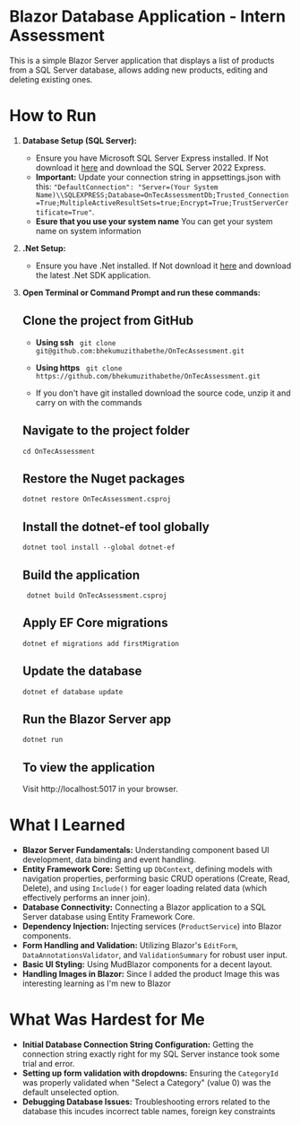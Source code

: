 # Blazor Database Application - Intern Assessment

This is a simple Blazor Server application that displays a list of products from a SQL Server database, allows adding new products, editing and deleting existing ones.

# How to Run

1.  **Database Setup (SQL Server):**
    * Ensure you have Microsoft SQL Server Express installed. If Not download it [here](https://www.microsoft.com/en-us/sql-server/sql-server-downloads) and download the SQL Server 2022 Express.
    * **Important:** Update your connection string in appsettings.json with this: 
    `"DefaultConnection": "Server=(Your System Name)\\SQLEXPRESS;Database=OnTecAssessmentDb;Trusted_Connection=True;MultipleActiveResultSets=true;Encrypt=True;TrustServerCertificate=True"`.
    * **Esure that you use your system name** You can get your system name on system information 
2.  **.Net Setup:**
    * Ensure you have .Net installed. If Not download it [here](https://dotnet.microsoft.com/en-us/download) and download the latest .Net SDK application.

3.  **Open Terminal or Command Prompt and run these commands:**

    ## Clone the project from GitHub 
    * **Using ssh** ``` git clone git@github.com:bhekumuzithabethe/OnTecAssessment.git``` 
    * **Using https** ``` git clone https://github.com/bhekumuzithabethe/OnTecAssessment.git``` 

    * If you don't have git installed download the source code, unzip it and carry on with the commands


    ## Navigate to the project folder
    ``` cd OnTecAssessment ``` 

    ## Restore the Nuget packages
    ``` dotnet restore OnTecAssessment.csproj ```

    ## Install the dotnet-ef tool globally
    ``` dotnet tool install --global dotnet-ef  ```
    
    ## Build the application
    ``` dotnet build OnTecAssessment.csproj``` 

    ## Apply EF Core migrations
    ``` dotnet ef migrations add firstMigration ``` 

    ## Update the database
    ``` dotnet ef database update ``` 

    ## Run the Blazor Server app
    ``` dotnet run ``` 

    ## To view the application

    Visit http://localhost:5017 in your browser.

# What I Learned

* **Blazor Server Fundamentals:** Understanding component based UI development, data binding and event handling.
* **Entity Framework Core:** Setting up `DbContext`, defining models with navigation properties, performing basic CRUD operations (Create, Read, Delete), and using `Include()` for eager loading related data (which effectively performs an inner join).
* **Database Connectivity:** Connecting a Blazor application to a SQL Server database using Entity Framework Core.
* **Dependency Injection:** Injecting services (`ProductService`) into Blazor components.
* **Form Handling and Validation:** Utilizing Blazor's `EditForm`, `DataAnnotationsValidator`, and `ValidationSummary` for robust user input.
* **Basic UI Styling:** Using MudBlazor components for a decent layout. 
* **Handling Images in Blazor:** Since I added the product Image this was interesting learning as I'm new to Blazor
# What Was Hardest for Me

* **Initial Database Connection String Configuration:** Getting the connection string exactly right for my SQL Server instance took some trial and error. 
* **Setting up form validation with dropdowns:** Ensuring the `CategoryId` was properly validated when "Select a Category" (value 0) was the default unselected option.
* **Debugging Database Issues:** Troubleshooting errors related to the database this incudes incorrect table names, foreign key constraints
